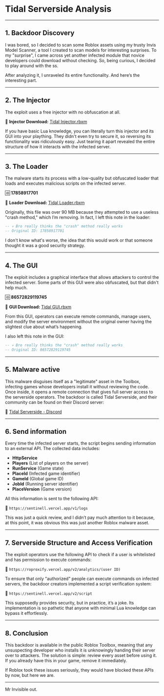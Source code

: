 # **Tidal Serverside Analysis**

---

## **1. Backdoor Discovery**

I was bored, so I decided to scan some Roblox assets using my trusty Invis Model Scanner, a tool I created to scan models for interesting surprises. To my "surprise", I came across yet another infected module that novice developers could download without checking. So, being curious, I decided to play around with the ss.

After analyzing it, I unraveled its entire functionality. And here’s the interesting part.

---

## **2. The Injector**

The exploit uses a free injector with no obfuscation at all.

🔗 **Injector Download:** [Tidal Injector.rbxm](https://biteblob.com/Information/tlZyi5yr1GFajm/Tidal%20Injector.rbxm)

If you have basic Lua knowledge, you can literally turn this injector and its GUI into your plaything. They didn't even try to secure it, so reversing its functionality was ridiculously easy. Just tearing it apart revealed the entire structure of how it interacts with the infected server.

---

## **3. The Loader**

The malware starts its process with a low-quality but obfuscated loader that loads and executes malicious scripts on the infected server.

🆔 **17858917701**

🔗 **Loader Download:** [Tidal Loader.rbxm](https://biteblob.com/Information/PIOwwbyb0Lhvbu/Tidal%20Loader.rbxm)

Originally, this file was over 90 MB because they attempted to use a useless "crash method," which I’m removing. In fact, I left this note in the loader:

```lua
-- 💀 Bro really thinks the "crash" method really works
-- Original ID: 17858917701
```

I don't know what's worse, the idea that this would work or that someone thought it was a good security strategy.

---

## **4. The GUI**

The exploit includes a graphical interface that allows attackers to control the infected server. Some parts of this GUI were also obfuscated, but that didn't help much.

🆔 **86572829119745**

🔗 **GUI Download:** [Tidal GUI.rbxm](https://biteblob.com/Information/6iohxukt5AiUfx/Tidal%20GUI.rbxm)

From this GUI, operators can execute remote commands, manage users, and modify the server environment without the original owner having the slightest clue about what’s happening.

I also left this note in the GUI:

```lua
-- 💀 Bro really thinks the "crash" method really works
-- Original ID: 86572829119745
```

---

## **5. Malware active**

This malware disguises itself as a "legitimate" asset in the Toolbox, infecting games whose developers install it without reviewing the code. Once inside, it opens a remote connection that gives full server access to the serverside operators. The backdoor is called Tidal Serverside, and their community can be found on their Discord server:

🔗 [Tidal Serverside - Discord](https://discord.gg/adfEG4zM6S)

---

## **6. Send information**

Every time the infected server starts, the script begins sending information to an external API. The collected data includes:

- **HttpService**
- **Players** (List of players on the server)
- **RunService** (Game state)
- **PlaceId** (Infected game identifier)
- **GameId** (Global game ID)
- **JobId** (Running server identifier)
- **PlaceVersion** (Game version)

All this information is sent to the following API:

🔗 `https://sentinell.vercel.app/v1/logs`

This was just a quick review, and I didn’t pay much attention to it because, at this point, it was obvious this was just another Roblox malware asset.

---

## **7. Serverside Structure and Access Verification**

The exploit operators use the following API to check if a user is whitelisted and has permission to execute commands:

🔗 `https://roproxify.vercel.app/v2/analytics/(user ID)`

To ensure that only "authorized" people can execute commands on infected servers, the backdoor creators implemented a script verification system:

🔗 `https://sentinell.vercel.app/v2/script`

This supposedly provides security, but in practice, it’s a joke. Its implementation is so pathetic that anyone with minimal Lua knowledge can bypass it effortlessly.

---

## **8. Conclusion**

This backdoor is available in the public Roblox Toolbox, meaning that any unsuspecting developer who installs it is unknowingly handing their server over to attackers. The solution is simple: review every asset before using it. If you already have this in your game, remove it immediately.

If Roblox took these issues seriously, they would have blocked these APIs by now, but here we are.

---

Mr Invisible out.